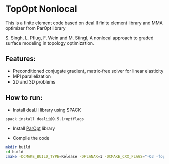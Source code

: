 # TopOpt Nonlocal

This is a finite element code based on deal.II finite element library and MMA optimizer from ParOpt library

S. Singh, L. Pflug, F. Wein and M. Stingl, A nonlocal approach to graded surface modeling in topology optimization.

## Features:

- Preconditioned conjugate gradient, matrix-free solver for linear elasticity
- MPI parallelization
- 2D and 3D problems

## How to run:

- Install deal.II library using SPACK

```bash
spack install dealii@9.5.1+optflags
```

- Install [ParOpt](https://smdogroup.github.io/paropt/) library

- Compile the code

```bash
mkdir build
cd build
cmake -DCMAKE_BUILD_TYPE=Release -DPLANAR=1 -DCMAKE_CXX_FLAGS="-O3 -fopenmp -w -march=native" ../
```
